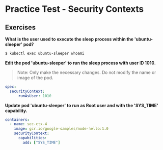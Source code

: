 # Practice Test - Security Contexts

## Exercises

**What is the user used to execute the sleep process within the 'ubuntu-sleeper' pod?**

```bash
$ kubectl exec ubuntu-sleeper whoami
```

**Edit the pod 'ubuntu-sleeper' to run the sleep process with user ID 1010.**

> Note: Only make the necessary changes. Do not modify the name or image of the pod.

```yaml
spec:
  securityContext:
      runAsUser: 1010
```


**Update pod 'ubuntu-sleeper' to run as Root user and with the 'SYS_TIME' capability.**

```yaml
containers:
  - name: sec-ctx-4
    image: gcr.io/google-samples/node-hello:1.0
    securityContext:
      capabilities:
        add: ["SYS_TIME"]
```
